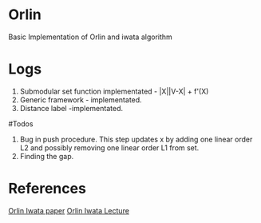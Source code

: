 # Orlin
Basic Implementation of Orlin and iwata algorithm


# Logs

1. Submodular set function implementated - |X||V-X| + f'(X)
2. Generic framework - implementated.
3. Distance label -implementated. 

#Todos 

1. Bug in push procedure. This step updates x by adding one linear order L2 and possibly removing one linear order L1 from set.
2. Finding the gap. 


# References

[Orlin Iwata paper](http://delivery.acm.org/10.1145/1500000/1496903/p1230-iwata.pdf?ip=103.25.231.102&id=1496903&acc=ACTIVE%20SERVICE&key=045416EF4DDA69D9%2E9B70FA1BECDE5FE7%2E4D4702B0C3E38B35%2E4D4702B0C3E38B35&CFID=903039426&CFTOKEN=58613694&__acm__=1488860880_213ade8128f9eba60fcc6662feb2e82c)
[Orlin Iwata Lecture](http://people.math.gatech.edu/~tetali/LINKS/IWATA/SFM.pdf)
